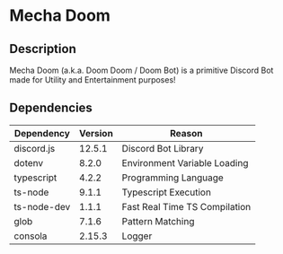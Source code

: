 # Mecha Doom
## Description
Mecha Doom (a.k.a. Doom Doom / Doom Bot) is a primitive Discord Bot made for Utility and Entertainment purposes!

## Dependencies
Dependency  | Version | Reason
------------|---------|------------------------------
discord.js  | 12.5.1  | Discord Bot Library
dotenv      | 8.2.0   | Environment Variable Loading
typescript  | 4.2.2   | Programming Language
ts-node     | 9.1.1   | Typescript Execution
ts-node-dev | 1.1.1   | Fast Real Time TS Compilation
glob        | 7.1.6   | Pattern Matching
consola     | 2.15.3  | Logger

